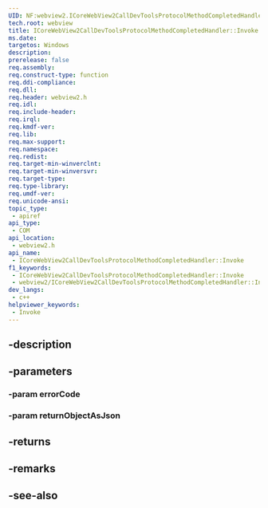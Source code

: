 ```yaml
---
UID: NF:webview2.ICoreWebView2CallDevToolsProtocolMethodCompletedHandler.Invoke
tech.root: webview
title: ICoreWebView2CallDevToolsProtocolMethodCompletedHandler::Invoke
ms.date: 
targetos: Windows
description: 
prerelease: false
req.assembly: 
req.construct-type: function
req.ddi-compliance: 
req.dll: 
req.header: webview2.h
req.idl: 
req.include-header: 
req.irql: 
req.kmdf-ver: 
req.lib: 
req.max-support: 
req.namespace: 
req.redist: 
req.target-min-winverclnt: 
req.target-min-winversvr: 
req.target-type: 
req.type-library: 
req.umdf-ver: 
req.unicode-ansi: 
topic_type:
 - apiref
api_type:
 - COM
api_location:
 - webview2.h
api_name:
 - ICoreWebView2CallDevToolsProtocolMethodCompletedHandler::Invoke
f1_keywords:
 - ICoreWebView2CallDevToolsProtocolMethodCompletedHandler::Invoke
 - webview2/ICoreWebView2CallDevToolsProtocolMethodCompletedHandler::Invoke
dev_langs:
 - c++
helpviewer_keywords:
 - Invoke
---
```


## -description

## -parameters

### -param errorCode

### -param returnObjectAsJson

## -returns

## -remarks

## -see-also

